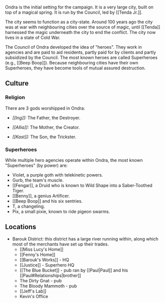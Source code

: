 Ondra is the initial setting for the campaign. It is a very large city, built on top of a magical spring.
It is run by the Council, led by [[Tenda Jr.]]. 

The city seems to function as a city-state. Around 100 years ago the city was at war with neighbouring cities over the source of magic, until [[Tenda]] harnessed the magic underneath the city to end the conflict. The city now lives in a state of Cold War.

The Council of Ondra developed the idea of "heroes". They work in agencies and are paid to aid residents, partly paid for by clients and partly subsidized by the Council. The most known heroes are called Superheroes (e.g., [[Beep Boop]]). Because neighbouring cities have their own Superheroes, they have become tools of mutual assured destruction.
## Culture
### Religion
There are 3 gods worshipped in Ondra:

+ *[[Ing]]:* The Father, the Destroyer.

+ *[[Allia]]:* The Mother, the Creator.

+ *[[Kast]]:* The Son, the Trickster.
### Superheroes
While multiple hero agencies operate within Ondra, the most known "Superheroes" (by power) are:

+ Violet, a purple goth with telekinetic powers.
+ Gurb, the team's muscle.
+ [[Fengar]], a Druid who is known to Wild Shape into a Saber-Toothed Tiger.
+ [[Benny]], a genius Artificer.
+ [[Beep Boop]] and his six sentries.
+ T, a changeling.
+ Pix, a small pixie, known to ride pigeon swarms.
## Locations
+ Barouk District: this district has a large river running within, along which most of the merchants have set up their trades.
	+ [[Miss Lucy's Home]]
	+ [[Fenny's Home]]
	+ [[Barouk's Works]] - HQ
	+ [[Justice]] - Superhero HQ
	+ [[The Blue Bucket]] - pub ran by [[Paul|Paul]] and his [[Paul#Relationships|brother]]
	+ The Dirty Gnat - pub
	+ The Bloody Mammoth  - pub
	+ [[Jeff's Lab]]
	+ Kevin's Office
